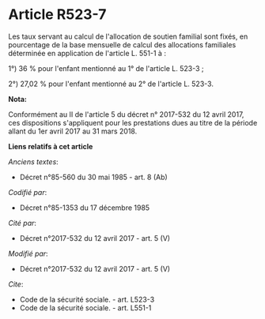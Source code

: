 # Article R523-7

Les taux servant au calcul de l'allocation de soutien familial sont fixés, en pourcentage de la base mensuelle de calcul des
allocations familiales déterminée en application de l'article L. 551-1 à :

1°) 36 % pour l'enfant mentionné au 1° de l'article L. 523-3 ;

2°) 27,02 % pour l'enfant mentionné au 2° de l'article L. 523-3.

**Nota:**

Conformément au II de l'article 5 du décret n° 2017-532 du 12 avril 2017, ces dispositions s'appliquent pour les prestations
dues au titre de la période allant du 1er avril 2017 au 31 mars 2018.

**Liens relatifs à cet article**

_Anciens textes_:

  - Décret n°85-560 du 30 mai 1985 - art. 8 (Ab)

_Codifié par_:

  - Décret n°85-1353 du 17 décembre 1985

_Cité par_:

  - Décret n°2017-532 du 12 avril 2017 - art. 5 (V)

_Modifié par_:

  - Décret n°2017-532 du 12 avril 2017 - art. 5 (V)

_Cite_:

  - Code de la sécurité sociale. - art. L523-3
  - Code de la sécurité sociale. - art. L551-1
